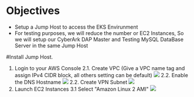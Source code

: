 # Objectives
- Setup a Jump Host to access the EKS Envirunment
- For testing purposes, we will reduce the number or EC2 Instances, So we will setup our CyberArk DAP Master and Testing MySQL DataBase Server in the same Jump Host

#Install Jump Host.
1. Login to your AWS Console
2.1. Create VPC (Give a VPC name tag and assign IPv4 CIDR block, all others setting can be default)
     ![](https://github.com/ivanckleecity/CyberArk-DAP-EKS-Lap-2021/blob/main/images/00-01-vpc-setup01.PNG)
2.2. Enable the DNS Hostname
     ![](https://github.com/ivanckleecity/CyberArk-DAP-EKS-Lap-2021/blob/main/images/00-01-vpc-setup03.PNG)
2.2. Create VPN Subnet
     ![](https://github.com/ivanckleecity/CyberArk-DAP-EKS-Lap-2021/blob/main/images/00-01-vpc-setup02.PNG)
3. Launch EC2 Instances
3.1 Select "Amazon Linux 2 AMI"
    ![](https://github.com/ivanckleecity/CyberArk-DAP-EKS-Lap-2021/blob/main/images/00-01-Amazon_Linux_2_AMI.PNG)
